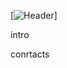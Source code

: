 [![Header](https://github.com/watefalls/watefalls/blob/main/assets/developer-logo.jpg)]

intro 

conrtacts